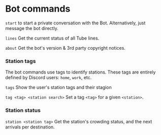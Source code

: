 # Bot commands


``start`` to start a private conversation with the Bot. Alternatively, just message the bot directly.

``lines`` Get the current status of all Tube lines.

``about`` Get the bot's version & 3rd party copyright notices.

### Station tags

The bot commands use tags to identify stations. These tags are entirely defined by Discord users: ``home``, ``work``, etc. 

``tags`` Show the user's station tags and their stagion

``tag <tag> <station search>`` Set a tag ``<tag>`` for a given ``<station>``.

### Station status

``station <station tag>`` Get the station's crowding status, and the next arrivals per destination.
